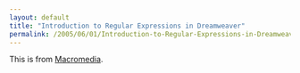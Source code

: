 ```yaml
---
layout: default
title: "Introduction to Regular Expressions in Dreamweaver"
permalink: /2005/06/01/Introduction-to-Regular-Expressions-in-Dreamweaver/
---
```


This is from <a href="http://www.macromedia.com/devnet/mx/dreamweaver/articles/regular_expressions.html" target="_blank">Macromedia</a>.<br/>